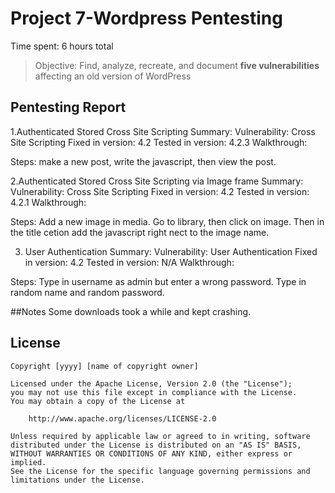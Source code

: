 # Project 7-Wordpress Pentesting

Time spent: 6 hours total

> Objective: Find, analyze, recreate, and document **five vulnerabilities** affecting an old version of WordPress

## Pentesting Report

1.Authenticated Stored Cross Site Scripting
Summary:
  Vulnerability: Cross Site Scripting
  Fixed in version: 4.2
  Tested in version: 4.2.3
  Walkthrough:
    
   Steps: make a new post, write the javascript, then view the post.

2.Authenticated Stored Cross Site Scripting via Image frame
Summary:
  Vulnerability: Cross Site Scripting
  Fixed in version: 4.2
  Tested in version: 4.2.1
  Walkthrough:
  
  Steps: Add a new image in media. Go to library, then click on image. Then in the title cetion add the javascript right nect to the image name.
  
3. User Authentication
Summary:
  Vulnerability: User Authentication
  Fixed in version: 4.2
  Tested in version: N/A
  Walkthrough:
  
  Steps: Type in username as admin but enter a wrong password. Type in random name and random password.
  
  ##Notes
  Some downloads took a while and kept crashing.
  
  
  ## License

    Copyright [yyyy] [name of copyright owner]

    Licensed under the Apache License, Version 2.0 (the "License");
    you may not use this file except in compliance with the License.
    You may obtain a copy of the License at

        http://www.apache.org/licenses/LICENSE-2.0

    Unless required by applicable law or agreed to in writing, software
    distributed under the License is distributed on an "AS IS" BASIS,
    WITHOUT WARRANTIES OR CONDITIONS OF ANY KIND, either express or implied.
    See the License for the specific language governing permissions and
    limitations under the License.
